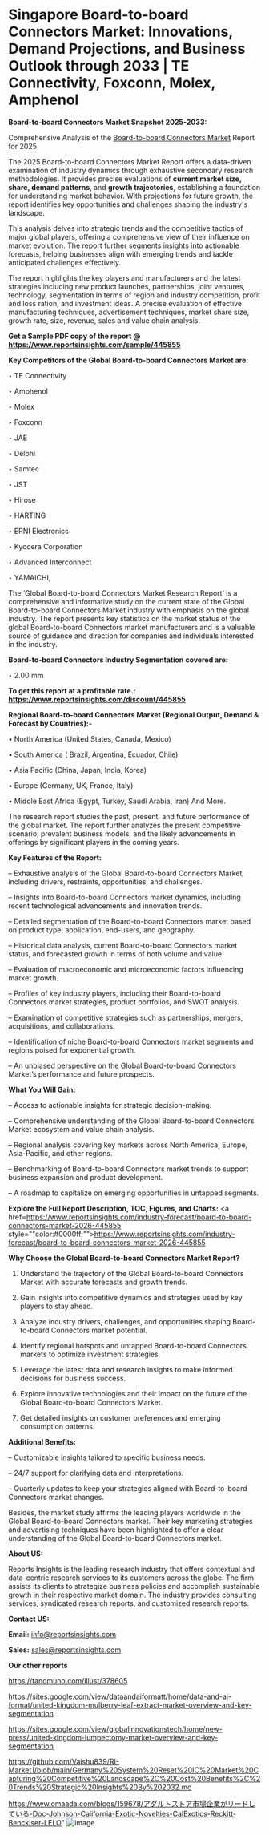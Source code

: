 # Singapore Board-to-board Connectors Market: Innovations, Demand Projections, and Business Outlook through 2033 | TE Connectivity, Foxconn, Molex, Amphenol

<strong>Board-to-board Connectors Market Snapshot 2025-2033:</strong>

Comprehensive Analysis of the <a href=https://www.reportsinsights.com/sample/445855>Board-to-board Connectors Market</a> Report for 2025

The 2025 Board-to-board Connectors Market Report offers a data-driven examination of industry dynamics through exhaustive secondary research methodologies. It provides precise evaluations of <strong>current market size, share, demand patterns</strong>, and <strong>growth trajectories</strong>, establishing a foundation for understanding market behavior. With projections for future growth, the report identifies key opportunities and challenges shaping the industry's landscape.

This analysis delves into strategic trends and the competitive tactics of major global players, offering a comprehensive view of their influence on market evolution. The report further segments insights into actionable forecasts, helping businesses align with emerging trends and tackle anticipated challenges effectively.

The report highlights the key players and manufacturers and the latest strategies including new product launches, partnerships, joint ventures, technology, segmentation in terms of region and industry competition, profit and loss ration, and investment ideas. A precise evaluation of effective manufacturing techniques, advertisement techniques, market share size, growth rate, size, revenue, sales and value chain analysis.

<strong>Get a Sample PDF copy of the report @ <a href=https://www.reportsinsights.com/sample/445855 style=color:#0000ff;>https://www.reportsinsights.com/sample/445855</a></strong>

<strong>Key Competitors of the Global Board-to-board Connectors Market are:</strong>

‣ TE Connectivity

‣ Amphenol

‣ Molex

‣ Foxconn

‣ JAE

‣ Delphi

‣ Samtec

‣ JST

‣ Hirose

‣ HARTING

‣ ERNI Electronics

‣ Kyocera Corporation

‣ Advanced Interconnect

‣ YAMAICHI,

The ‘Global Board-to-board Connectors Market Research Report’ is a comprehensive and informative study on the current state of the Global Board-to-board Connectors Market industry with emphasis on the global industry. The report presents key statistics on the market status of the global Board-to-board Connectors market manufacturers and is a valuable source of guidance and direction for companies and individuals interested in the industry.

<strong>Board-to-board Connectors Industry Segmentation covered are:</strong>

‣ 2.00 mm

<strong>To get this report at a profitable rate.: <a href=https://www.reportsinsights.com/discount/445855 style=color:#0000ff;>https://www.reportsinsights.com/discount/445855</a></strong>

<strong>Regional Board-to-board Connectors Market (Regional Output, Demand &amp; Forecast by Countries):-</strong>

• North America (United States, Canada, Mexico)

• South America ( Brazil, Argentina, Ecuador, Chile)

• Asia Pacific (China, Japan, India, Korea)

• Europe (Germany, UK, France, Italy)

• Middle East Africa (Egypt, Turkey, Saudi Arabia, Iran) And More.

The research report studies the past, present, and future performance of the global market. The report further analyzes the present competitive scenario, prevalent business models, and the likely advancements in offerings by significant players in the coming years.

<strong>Key Features of the Report:</strong>

– Exhaustive analysis of the Global Board-to-board Connectors Market, including drivers, restraints, opportunities, and challenges.

– Insights into Board-to-board Connectors market dynamics, including recent technological advancements and innovation trends.

– Detailed segmentation of the Board-to-board Connectors market based on product type, application, end-users, and geography.

– Historical data analysis, current Board-to-board Connectors market status, and forecasted growth in terms of both volume and value.

– Evaluation of macroeconomic and microeconomic factors influencing market growth.

– Profiles of key industry players, including their Board-to-board Connectors market strategies, product portfolios, and SWOT analysis.

– Examination of competitive strategies such as partnerships, mergers, acquisitions, and collaborations.

– Identification of niche Board-to-board Connectors market segments and regions poised for exponential growth.

– An unbiased perspective on the Global Board-to-board Connectors Market’s performance and future prospects.

<strong>What You Will Gain:</strong>

– Access to actionable insights for strategic decision-making.

– Comprehensive understanding of the Global Board-to-board Connectors Market ecosystem and value chain analysis.

– Regional analysis covering key markets across North America, Europe, Asia-Pacific, and other regions.

– Benchmarking of Board-to-board Connectors market trends to support business expansion and product development.

– A roadmap to capitalize on emerging opportunities in untapped segments.

<strong>Explore the Full Report Description, TOC, Figures, and Charts:</strong>
<a href=https://www.reportsinsights.com/industry-forecast/board-to-board-connectors-market-2026-445855 style=""color:#0000ff;"">https://www.reportsinsights.com/industry-forecast/board-to-board-connectors-market-2026-445855</a>

<strong>Why Choose the Global Board-to-board Connectors Market Report?</strong>

1. Understand the trajectory of the Global Board-to-board Connectors Market with accurate forecasts and growth trends.

2. Gain insights into competitive dynamics and strategies used by key players to stay ahead.

3. Analyze industry drivers, challenges, and opportunities shaping Board-to-board Connectors market potential.

4. Identify regional hotspots and untapped Board-to-board Connectors markets to optimize investment strategies.

5. Leverage the latest data and research insights to make informed decisions for business success.

6. Explore innovative technologies and their impact on the future of the Global Board-to-board Connectors Market.

7. Get detailed insights on customer preferences and emerging consumption patterns.

<strong>Additional Benefits:</strong>

– Customizable insights tailored to specific business needs.

– 24/7 support for clarifying data and interpretations.

– Quarterly updates to keep your strategies aligned with Board-to-board Connectors market changes.

Besides, the market study affirms the leading players worldwide in the Global Board-to-board Connectors market. Their key marketing strategies and advertising techniques have been highlighted to offer a clear understanding of the Global Board-to-board Connectors market.

<strong><strong>About US</strong>:</strong>

Reports Insights is the leading research industry that offers contextual and data-centric research services to its customers across the globe. The firm assists its clients to strategize business policies and accomplish sustainable growth in their respective market domain. The industry provides consulting services, syndicated research reports, and customized research reports.

<strong>Contact US:</strong>

<p class=><b>Email:</b> <a href=mailto:info@reportsinsights.com>info@reportsinsights.com</a></p>
<p class=><b>Sales:</b> <a href=mailto:sales@reportsinsights.com>sales@reportsinsights.com</a></p>

<strong>Our other reports</strong>

<a href=https://tanomuno.com/illust/378605>https://tanomuno.com/illust/378605</a>

<a href=https://sites.google.com/view/dataandaiformatt/home/data-and-ai-format/united-kingdom-mulberry-leaf-extract-market-overview-and-key-segmentation>https://sites.google.com/view/dataandaiformatt/home/data-and-ai-format/united-kingdom-mulberry-leaf-extract-market-overview-and-key-segmentation</a>

<a href=https://sites.google.com/view/globalinnovationstech/home/new-press/united-kingdom-lumpectomy-market-overview-and-key-segmentation>https://sites.google.com/view/globalinnovationstech/home/new-press/united-kingdom-lumpectomy-market-overview-and-key-segmentation</a>

<a href=https://github.com/Vaishu839/RI-Market1/blob/main/Germany%20System%20Reset%20IC%20Market%20Capturing%20Competitive%20Landscape%2C%20Cost%20Benefits%2C%20Trends%20Strategic%20Insights%20By%202032.md>https://github.com/Vaishu839/RI-Market1/blob/main/Germany%20System%20Reset%20IC%20Market%20Capturing%20Competitive%20Landscape%2C%20Cost%20Benefits%2C%20Trends%20Strategic%20Insights%20By%202032.md</a>

<a href=https://www.omaada.com/blogs/159678/アダルトストア市場企業がリードしている-Doc-Johnson-California-Exotic-Novelties-CalExotics-Reckitt-Benckiser-LELO>https://www.omaada.com/blogs/159678/アダルトストア市場企業がリードしている-Doc-Johnson-California-Exotic-Novelties-CalExotics-Reckitt-Benckiser-LELO</a>"
![image](https://github.com/user-attachments/assets/5c19e0bd-c3d1-4627-adce-51203993d4a2)
